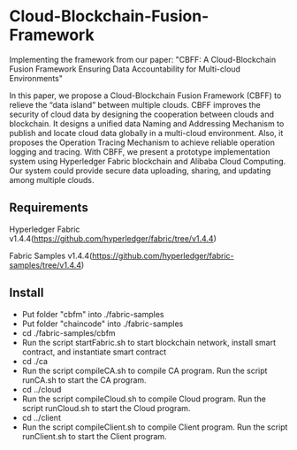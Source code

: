 # Cloud-Blockchain-Fusion-Framework
Implementing the framework from our paper: "CBFF: A Cloud-Blockchain Fusion Framework Ensuring Data Accountability for Multi-cloud Environments"

In this paper, we propose a Cloud-Blockchain Fusion Framework (CBFF) to relieve the “data island” between multiple clouds. CBFF improves the security of cloud data by designing the cooperation between clouds and blockchain. It designs a unified data Naming and Addressing Mechanism to publish and locate cloud data globally in a multi-cloud environment. Also, it proposes the Operation Tracing Mechanism to achieve reliable operation logging and tracing. With CBFF, we present a prototype implementation system using Hyperledger Fabric blockchain and Alibaba Cloud Computing. Our system could provide secure data uploading, sharing, and updating among multiple clouds. 

## Requirements

  Hyperledger Fabric v1.4.4(https://github.com/hyperledger/fabric/tree/v1.4.4)
  
  Fabric Samples v1.4.4(https://github.com/hyperledger/fabric-samples/tree/v1.4.4)

## Install

 - Put folder "cbfm" into ./fabric-samples
 - Put folder "chaincode" into ./fabric-samples
 - cd ./fabric-samples/cbfm
 - Run the script startFabric.sh to start blockchain network, install smart contract, and instantiate smart contract
 - cd ./ca
 - Run the script compileCA.sh to compile CA program. Run the script runCA.sh to start the CA program.
 - cd ../cloud
 - Run the script compileCloud.sh to compile Cloud program. Run the script runCloud.sh to start the Cloud program.
 - cd ../client
 - Run the script compileClient.sh to compile Client program. Run the script runClient.sh to start the Client program.

